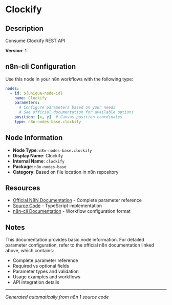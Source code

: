 # Clockify

## Description

Consume Clockify REST API

**Version**: 1

## n8n-cli Configuration

Use this node in your n8n workflows with the following type:

```yaml
nodes:
  - id: ${unique-node-id}
    name: Clockify
    parameters:
      # Configure parameters based on your needs
      # See official documentation for available options
    position: [x, y]  # Canvas position coordinates
    type: n8n-nodes-base.clockify
```

## Node Information

- **Node Type**: `n8n-nodes-base.clockify`
- **Display Name**: Clockify
- **Internal Name**: `clockify`
- **Package**: `n8n-nodes-base`
- **Category**: Based on file location in n8n repository

## Resources

- [Official N8N Documentation](https://docs.n8n.io/integrations/builtin/app-nodes/n8n-nodes-base.clockify/) - Complete parameter reference
- [Source Code](https://github.com/n8n-io/n8n/blob/master/packages/nodes-base/nodes/Clockify/Clockify.node.ts) - TypeScript implementation
- [n8n-cli Documentation](https://github.com/edenreich/n8n-cli) - Workflow configuration format

## Notes

This documentation provides basic node information. For detailed parameter configuration, 
refer to the official n8n documentation linked above, which contains:

- Complete parameter reference
- Required vs optional fields
- Parameter types and validation
- Usage examples and workflows
- API integration details

---
*Generated automatically from n8n 1 source code*
